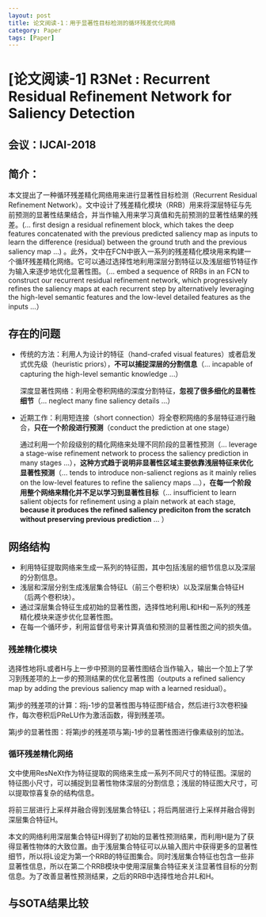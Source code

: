 ```yaml
---
layout: post
title: 论文阅读-1：用于显著性目标检测的循环残差优化网络
category: Paper
tags: [Paper]
---
```


# [论文阅读-1] R3Net : Recurrent Residual Refinement Network for Saliency Detection

## 会议：IJCAI-2018

## 简介：

本文提出了一种循环残差精化网络用来进行显著性目标检测（Recurrent Residual Refinement Network）。文中设计了残差精化模块（RRB）用来将深层特征与先前预测的显著性结果结合，并当作输入用来学习真值和先前预测的显著性结果的残差。(... first design a residual refinement block, which takes the deep features concatenated with the previous predicted saliency map as inputs to learn the difference (residual) between the ground truth and the previous saliency map ...) 。此外，文中在FCN中嵌入一系列的残差精化模块用来构建一个循环残差精化网络。它可以通过选择性地利用深层分割特征以及浅层细节特征作为输入来逐步地优化显著性图。（... embed a sequence of RRBs in an FCN to construct our recurrent residual refinement network, which progressively refines the saliency maps at each recurrent step by alternatively leveraging the high-level semantic features and the low-level detailed features as the inputs ...）

## 存在的问题

- 传统的方法：利用人为设计的特征（hand-crafed visual features）或者启发式优先级（heuristic priors），**不可以捕捉深层的分割信息**（... incapable of capturing the high-level semantic knowledge ...）

  深度显著性网络：利用全卷积网络的深度分割特征，**忽视了很多细化的显著性细节**（... neglect many fine saliency details ...）

- 近期工作：利用短连接（short connection）将全卷积网络的多层特征进行融合，**只在一个阶段进行预测**（conduct the prediction at one stage）

  通过利用一个阶段级别的精化网络来处理不同阶段的显著性预测（... leverage a stage-wise refinement network to process the saliency prediction in many stages ...），**这种方式趋于说明非显著性区域主要依靠浅层特征来优化显著性预测**（... tends to introduce non-salienct regions as it mainly relies on the low-level features to refine the saliency maps ...），**在每一个阶段用整个网络来精化并不足以学习到显著性目标**（... insufficient to learn salient objects for refinement using a plain network at each stage, **because it produces the refined saliency prediciton from the scratch without preserving previous prediction** ... ）

## 网络结构

- 利用特征提取网络来生成一系列的特征图，其中包括浅层的细节信息以及深层的分割信息。
- 浅层和深层分别生成浅层集合特征L（前三个卷积块）以及深层集合特征H（后两个卷积块）。
- 通过深层集合特征生成初始的显著性图，选择性地利用L和H和一系列的残差精化模块来逐步优化显著性图。
- 在每一个循环步，利用监督信号来计算真值和预测的显著性图之间的损失值。

### 残差精化模块

选择性地将L或者H与上一步中预测的显著性图结合当作输入，输出一个加上了学习到残差项的上一步的预测结果的优化显著性图（outputs a refined saliency map by adding the previous saliency map with a learned residual）。

第j步的残差项的计算：将j-1步的显著性图与特征图F结合，然后进行3次卷积操作，每次卷积后PReLU作为激活函数，得到残差项。

第j步的显著性图：将第j步的残差项与第j-1步的显著性图进行像素级别的加法。

### 循环残差精化网络

文中使用ResNeXt作为特征提取的网络来生成一系列不同尺寸的特征图。深层的特征图小尺寸，可以捕捉到显著性物体深层的分割信息；浅层的特征图大尺寸，可以提取惊喜复杂的结构信息。

将前三层进行上采样并融合得到浅层集合特征L；将后两层进行上采样并融合得到深层集合特征H。

本文的网络利用深层集合特征H得到了初始的显著性预测结果，而利用H是为了获得显著性物体的大致位置。由于浅层集合特征可以从输入图片中获得更多的显著性细节，所以将L设定为第一个RRB的特征图集合。同时浅层集合特征也包含一些非显著性信息，所以在第二个RRB模块中使用深层集合特征来关注显著性目标的分割信息。为了改善显著性预测结果，之后的RRB中选择性地合并L和H。

## 与SOTA结果比较







